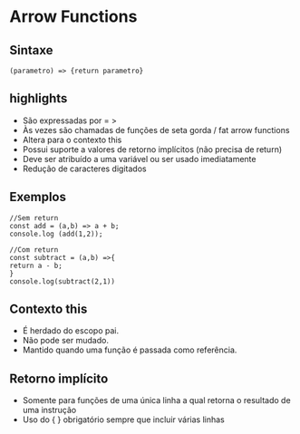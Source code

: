 # Arrow Functions

## Sintaxe
    (parametro) => {return parametro}

## highlights

* São expressadas por = >
* Às vezes são chamadas de funções de seta gorda / fat arrow functions
* Altera para o contexto this 
* Possui suporte a valores de retorno implícitos (não precisa de return)
* Deve ser atribuído a uma variável ou ser usado imediatamente
* Redução de caracteres digitados

## Exemplos
    
    //Sem return
    const add = (a,b) => a + b; 
    console.log (add(1,2));

    //Com return
    const subtract = (a,b) =>{
    return a - b;
    }
    console.log(subtract(2,1))

## Contexto this

* É herdado do escopo pai.
* Não pode ser mudado. 
* Mantido quando uma função é passada como referência.


## Retorno implícito 

* Somente para funções de uma única linha a qual retorna o resultado de uma instrução
* Uso do { } obrigatório sempre que incluir várias linhas
